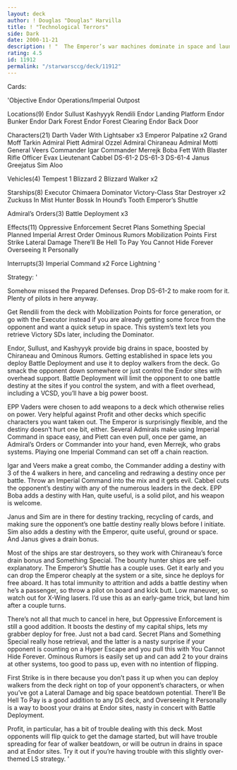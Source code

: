 ```yaml
---
layout: deck
author: ! Douglas "Douglas" Harvilla
title: ! "Technological Terrors"
side: Dark
date: 2000-11-21
description: ! "  The Emperor’s war machines dominate in space and launch an inexorable ground assault.	Once the Battle Deployment has begun, there’s no stopping it."
rating: 4.5
id: 11912
permalink: "/starwarsccg/deck/11912"
---
```

Cards: 

'Objective
Endor Operations/Imperial Outpost

Locations(9)
Endor
Sullust
Kashyyyk
Rendili
Endor Landing Platform
Endor Bunker
Endor Dark Forest
Endor Forest Clearing
Endor Back Door

Characters(21)
Darth Vader With Lightsaber x3
Emperor Palpatine x2
Grand Moff Tarkin
Admiral Piett
Admiral Ozzel
Admiral Chiraneau
Admiral Motti
General Veers
Commander Igar
Commander Merrejk
Boba Fett With Blaster Rifle
Officer Evax
Lieutenant Cabbel
DS-61-2
DS-61-3
DS-61-4
Janus Greejatus
Sim Aloo

Vehicles(4)
Tempest 1
Blizzard 2
Blizzard Walker x2

Starships(8)
Executor
Chimaera
Dominator
Victory-Class Star Destroyer x2
Zuckuss In Mist Hunter
Bossk In Hound’s Tooth
Emperor’s Shuttle

Admiral’s Orders(3)
Battle Deployment x3

Effects(11)
Oppressive Enforcement
Secret Plans
Something Special Planned
Imperial Arrest Order
Ominous Rumors
Mobilization Points
First Strike
Lateral Damage
There’ll Be Hell To Pay
You Cannot Hide Forever
Overseeing It Personally

Interrupts(3)
Imperial Command x2
Force Lightning
'

Strategy: '

  Somehow missed the Prepared Defenses.  Drop DS-61-2 to make room for it.  Plenty of pilots in here anyway.

  Get Rendili from the deck with Mobilization Points for force generation, or go with the Executor instead if you are already getting some force from the opponent and want a quick setup in space.  This system’s text lets you retrieve Victory SDs later, including the Dominator.

  Endor, Sullust, and Kashyyyk provide big drains in space, boosted by Chiraneau and Ominous Rumors.  Getting established in space lets you deploy Battle Deployment and use it to deploy walkers from the deck.  Go smack the opponent down somewhere or just control the Endor sites with overhead support.  Battle Deployment will limit the opponent to one battle destiny at the sites if you control the system, and with a fleet overhead, including a VCSD, you’ll have a big power boost.

  EPP Vaders were chosen to add weapons to a deck which otherwise relies on power.  Very helpful against Profit and other decks which specific characters you want taken out.  The Emperor is surprisingly flexible, and the destiny doesn’t hurt one bit, either.  Several Admirals make using Imperial Command in space easy, and Piett can even pull, once per game, an Admiral’s Orders or Commander into your hand, even Merrejk, who grabs systems.  Playing one Imperial Command can set off a chain reaction.

  Igar and Veers make a great combo, the Commander adding a destiny with 3 of the 4 walkers in here, and canceling and redrawing a destiny once per battle.  Throw an Imperial Command into the mix and it gets evil.  Cabbel cuts the opponent’s destiny with any of the numerous leaders in the deck.  EPP Boba adds a destiny with Han, quite useful, is a solid pilot, and his weapon is welcome.

  Janus and Sim are in there for destiny tracking, recycling of cards, and making sure the opponent’s one battle destiny really blows before I initiate.	Sim also adds a destiny with the Emperor, quite useful, ground or space.  And Janus gives a drain bonus.

  Most of the ships are star destroyers, so they work with Chiraneau’s force drain bonus and Something Special.  The bounty hunter ships are self-explanatory.  The Emperor’s Shuttle has a couple uses.  Get it early and you can drop the Emperor cheaply at the system or a site, since he deploys for free aboard.  It has total immunity to attrition and adds a battle destiny when he’s a passenger, so throw a pilot on board and kick butt.	Low maneuver, so watch out for X-Wing lasers.  I’d use this as an early-game trick, but land him after a couple turns.

  There’s not all that much to cancel in here, but Oppressive Enforcement is still a good addition.  It boosts the destiny of my capital ships, lets my grabber deploy for free.	Just not a bad card.  Secret Plans and Something Special really hose retrieval, and the latter is a nasty surprise if your opponent is counting on a Hyper Escape and you pull this with You Cannot Hide Forever.  Ominous Rumors is easily set up and can add 2 to your drains at other systems, too good to pass up, even with no intention of flipping.

  First Strike is in there because you don’t pass it up when you can deploy walkers from the deck right on top of your opponent’s characters, or when you’ve got a Lateral Damage and big space beatdown potential.  There’ll Be Hell To Pay is a good addition to any DS deck, and Overseeing It Personally is a way to boost your drains at Endor sites, nasty in concert with Battle Deployment.

  Profit, in particular, has a bit of trouble dealing with this deck.  Most opponents will flip quick to get the damage started, but will have trouble spreading for fear of walker beatdown, or will be outrun in drains in space and at Endor sites.	Try it out if you’re having trouble with this slightly over-themed LS strategy.	 '
